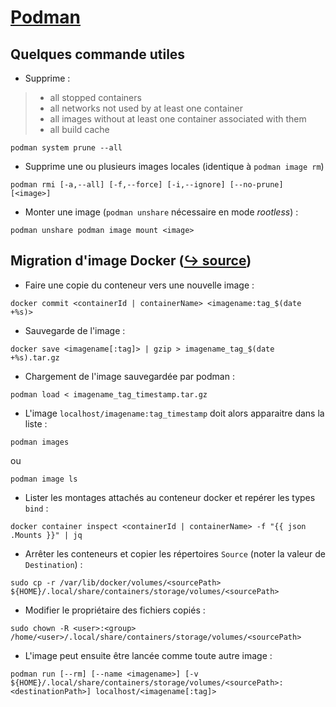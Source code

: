 # [Podman](https://podman.io)
## Quelques commande utiles
- Supprime :
> - all stopped containers
> - all networks not used by at least one container
> - all images without at least one container associated with them
> - all build cache
```shell
podman system prune --all
```
- Supprime une ou plusieurs images locales (identique à `podman image rm`)
```shell
podman rmi [-a,--all] [-f,--force] [-i,--ignore] [--no-prune] [<image>]
```
- Monter une image (`podman unshare` nécessaire en mode _rootless_) :
```shell
podman unshare podman image mount <image>
```
## Migration d'image Docker ([&#x21aa; source](https://www.devopszones.com/2022/02/how-to-migrate-from-docker-containers.html))
- Faire une copie du conteneur vers une nouvelle image :
```shell
docker commit <containerId | containerName> <imagename:tag_$(date +%s)>
```
- Sauvegarde de l'image :
```shell
docker save <imagename[:tag]> | gzip > imagename_tag_$(date +%s).tar.gz
```
- Chargement de l'image sauvegardée par podman :
```shell
podman load < imagename_tag_timestamp.tar.gz
```
- L'image `localhost/imagename:tag_timestamp` doit alors apparaitre dans la liste :
```shell
podman images
```
ou
```shell
podman image ls
```
- Lister les montages attachés au conteneur docker et repérer les types `bind` :
```shell
docker container inspect <containerId | containerName> -f "{{ json .Mounts }}" | jq
```
- Arrêter les conteneurs et copier les répertoires `Source` (noter la valeur de `Destination`) :
```shell
sudo cp -r /var/lib/docker/volumes/<sourcePath> ${HOME}/.local/share/containers/storage/volumes/<sourcePath>
```
- Modifier le propriétaire des fichiers copiés :
```shell
sudo chown -R <user>:<group> /home/<user>/.local/share/containers/storage/volumes/<sourcePath>
```
- L'image peut ensuite être lancée comme toute autre image :
```shell
podman run [--rm] [--name <imagename>] [-v ${HOME}/.local/share/containers/storage/volumes/<sourcePath>:<destinationPath>] localhost/<imagename[:tag]>
```
